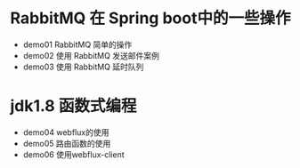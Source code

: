 # RabbitMQ 在 Spring boot中的一些操作

+ demo01 RabbitMQ 简单的操作
+ demo02 使用 RabbitMQ 发送邮件案例
+ demo03 使用 RabbitMQ 延时队列

# jdk1.8 函数式编程

+ demo04 webflux的使用
+ demo05 路由函数的使用
+ demo06 使用webflux-client